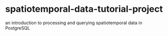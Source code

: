 # spatiotemporal-data-tutorial-project
an introduction to processing and querying spatiotemporal data in PostgreSQL
